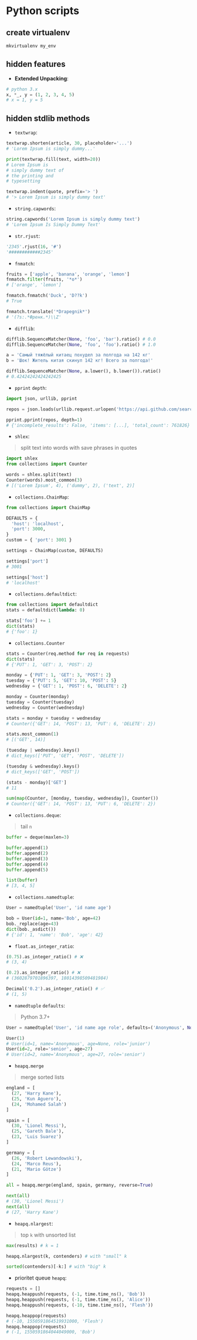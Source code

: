 # Python scripts

## create virtualenv

```bash
mkvirtualenv my_env
```

## hidden features

- **Extended Unpacking**:

```py
# python 3.x
x, *_, y = (1, 2, 3, 4, 5)
# x = 1, y = 5
```

## hidden stdlib methods

- `textwrap`:

```py
textwrap.shorten(article, 30, placeholder='...')
# 'Lorem Ipsum is simply dummy...'

print(textwrap.fill(text, width=20))
# Lorem Ipsum is
# simply dummy text of
# the printing and
# typesetting

textwrap.indent(quote, prefix='> ')
# '> Lorem Ipsum is simply dummy text'
```

- `string.capwords`:

```py
string.capwords('Lorem Ipsum is simply dummy text')
# 'Lorem Ipsum Is Simply Dummy Text'
```

- `str.rjust`:

```py
'2345'.rjust(16, '#')
'############2345'
```

- `fnmatch`:

```py
fruits = ['apple', 'banana', 'orange', 'lemon']
fnmatch.filter(fruits, '*o*')
# ['orange', 'lemon']
```

```py
fnmatch.fnmatch('Duck', 'D??k')
# True
```

```py
fnmatch.translate('*Drapegnik*')
# '(?s:.*Френк.*)\\Z'
```

- `difflib`:

```py
difflib.SequenceMatcher(None, 'foo', 'bar').ratio() # 0.0
difflib.SequenceMatcher(None, 'foo', 'foo').ratio() # 1.0

a = 'Самый тяжёлый китаец похудел за полгода на 142 кг'
b = 'Шок! Житель китая скинул 142 кг! Всего за полгода!'

difflib.SequenceMatcher(None, a.lower(), b.lower()).ratio()
# 0.42424242424242425
```

- `pprint` `depth`:

```py
import json, urllib, pprint

repos = json.loads(urllib.request.urlopen('https://api.github.com/search/repositories?q=react').read())

pprint.pprint(repos, depth=1)
# {'incomplete_results': False, 'items': [...], 'total_count': 761826}
```

- `shlex`:

> split text into words with save phrases in quotes

```py
import shlex
from collections import Counter

words = shlex.split(text)
Counter(words).most_common(3)
# [('Lorem Ipsum', 4), ('dummy', 2), ('text', 2)]
```

- `collections.ChainMap`:

```py
from collections import ChainMap

DEFAULTS = {
  'host': 'localhost',
  'port': 3000,
}
custom = { 'port': 3001 }

settings = ChainMap(custom, DEFAULTS)

settings['port']
# 3001

settings['host']
# 'localhost'
```

- `collections.defaultdict`:

```py
from collections import defaultdict
stats = defaultdict(lambda: 0)

stats['foo'] += 1
dict(stats)
# {'foo': 1}
```

- `collections.Counter`

```py
stats = Counter(req.method for req in requests)
dict(stats)
# {'PUT': 1, 'GET': 3, 'POST': 2}
```

```py
monday = {'PUT': 1, 'GET': 3, 'POST': 2}
tuesday = {'PUT': 5, 'GET': 10, 'POST': 5}
wednesday = {'GET': 1, 'POST': 6, 'DELETE': 2}

monday = Counter(monday)
tuesday = Counter(tuesday)
wednesday = Counter(wednesday)

stats = monday + tuesday + wednesday
# Counter({'GET': 14, 'POST': 13, 'PUT': 6, 'DELETE': 2})

stats.most_common(1)
# [('GET', 14)]

(tuesday | wednesday).keys()
# dict_keys(['PUT', 'GET', 'POST', 'DELETE'])

(tuesday & wednesday).keys()
# dict_keys(['GET', 'POST'])

(stats - monday)['GET']
# 11
```

```py
sum(map(Counter, [monday, tuesday, wednesday]), Counter())
# Counter({'GET': 14, 'POST': 13, 'PUT': 6, 'DELETE': 2})
```

- `collections.deque`:

> tail `n`

```py
buffer = deque(maxlen=3)

buffer.append(1)
buffer.append(2)
buffer.append(3)
buffer.append(4)
buffer.append(5)

list(buffer)
# [3, 4, 5]
```

- `collections.namedtuple`:

```py
User = namedtuple('User', 'id name age')

bob = User(id=1, name='Bob', age=42)
bob._replace(age=43)
dict(bob._asdict())
# {'id': 1, 'name': 'Bob', 'age': 42}
```

- `float.as_integer_ratio`:

```py
(0.75).as_integer_ratio() # ❌
# (3, 4)

(0.2).as_integer_ratio() # ❌
# (3602879701896397, 18014398509481984)

Decimal('0.2').as_integer_ratio() # ✅
# (1, 5)
```

- `namedtuple` `defaults`:

> Python 3.7+

```py
User = namedtuple('User', 'id name age role', defaults=('Anonymous', None, 'junior'))

User(1)
# User(id=1, name='Anonymous', age=None, role='junior')
User(id=2, role='senior', age=27)
# User(id=2, name='Anonymous', age=27, role='senior')
```

- `heapq.merge`

> merge sorted lists

```py
england = [
  (27, 'Harry Kane'),
  (25, 'Kun Aguero'),
  (24, 'Mohamed Salah')
]

spain = [
  (30, 'Lionel Messi'),
  (25, 'Gareth Bale'),
  (23, 'Luis Suarez')
]

germany = [
  (26, 'Robert Lewandowski'),
  (24, 'Marco Reus'),
  (21, 'Mario Götze')
]

all = heapq.merge(england, spain, germany, reverse=True)

next(all)
# (30, 'Lionel Messi')
next(all)
# (27, 'Harry Kane')
```

- `heapq.nlargest`:

> top `k` with unsorted list

```py
max(results) # k = 1

heapq.nlargest(k, contenders) # with "small" k

sorted(contenders)[-k:] # with "big" k
```

- prioritet queue `heapq`:

```py
requests = []
heapq.heappush(requests, (-1, time.time_ns(), 'Bob'))
heapq.heappush(requests, (-1, time.time_ns(), 'Alice'))
heapq.heappush(requests, (-10, time.time_ns(), 'Flesh'))

heapq.heappop(requests)
# (-10, 1550591864519931000, 'Flesh')
heapq.heappop(requests)
# (-1, 1550591864044049000, 'Bob')
```
